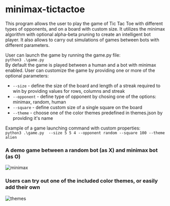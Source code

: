 # minimax-tictactoe

This program allows the user to play the game of Tic Tac Toe with different types of opponents, and on a board with custom size. It utilizes the minimax algorithm with optional alpha-beta pruning to create an intelligent bot player. It also allows to carry out simulations of games between bots with different parameters.

User can launch the game by running the game.py file:  
`python3 .\game.py`  
By default the game is played between a human and a bot with minimax enabled.
User can customize the game by providing one or more of the optional parameters:  
- `--size` - define the size of the board and length of a streak required to win by providing values for rows, columns and streak
- `--opponent` - define type of opponent by chosing one of the options: minimax, random, human
- `--square` - define custom size of a single square on the board
- `--theme` - choose one of the color themes predefined in themes.json by providing it's name

Example of a game launching command with custom properties:  
`python3 .\game.py  --size 5 5 4 --opponent random --square 100 --theme alien`

### A demo game between a random bot (as X) and minimax bot (as O)
![minimax](https://user-images.githubusercontent.com/74139325/152865440-f198fd93-1e0b-43f7-bd36-26e884a8b41d.gif)

### Users can try out one of the included color themes, or easily add their own
![themes](https://user-images.githubusercontent.com/74139325/152865453-2e5877a8-905b-4747-a595-65133257c24e.png)
